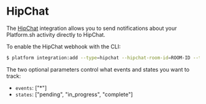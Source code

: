 # HipChat

The [HipChat](https://hipchat.com) integration allows you to send
notifications about your Platform.sh activity directly to HipChat.

To enable the HipChat webhook with the CLI:

```bash
$ platform integration:add --type=hipchat --hipchat-room-id=ROOM-ID --token=HIPCHAT-TOKEN
```

The two optional parameters control what events and states you want to
track:

-   `events`: ["*"]
-   `states`: ["pending", "in_progress", "complete"]
